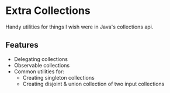# Extra Collections

Handy utilities for things I wish were in Java's collections api.

## Features

- Delegating collections
- Observable collections
- Common utilities for:
  - Creating singleton collections
  - Creating disjoint & union collection of two input collections